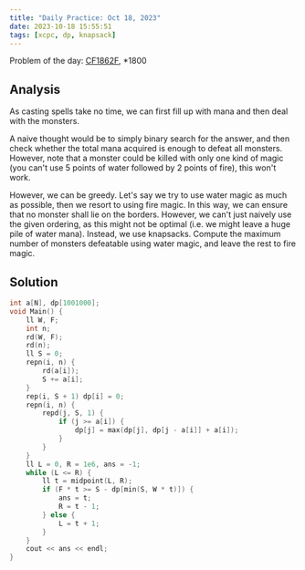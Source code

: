 ```yaml
---
title: "Daily Practice: Oct 18, 2023"
date: 2023-10-18 15:55:51
tags: [xcpc, dp, knapsack]
---
```

Problem of the day: [CF1862F](https://codeforces.com/contest/1862/problem/F), *1800

## Analysis
As casting spells take no time, we can first fill up with mana and then deal with the monsters.

A naive thought would be to simply binary search for the answer, and then check whether the total mana acquired is enough to defeat all monsters. However, note that a monster could be killed with only one kind of magic (you can't use 5 points of water followed by 2 points of fire), this won't work.

However, we can be greedy. Let's say we try to use water magic as much as possible, then we resort to using fire magic. In this way, we can ensure that no monster shall lie on the borders. However, we can't just naively use the given ordering, as this might not be optimal (i.e. we might leave a huge pile of water mana). Instead, we use knapsacks. Compute the maximum number of monsters defeatable using water magic, and leave the rest to fire magic.

## Solution
```cpp
int a[N], dp[1001000];
void Main() {
    ll W, F;
    int n;
    rd(W, F);
    rd(n);
    ll S = 0;
    repn(i, n) {
        rd(a[i]);
        S += a[i];
    }
    rep(i, S + 1) dp[i] = 0;
    repn(i, n) {
        repd(j, S, 1) {
            if (j >= a[i]) {
                dp[j] = max(dp[j], dp[j - a[i]] + a[i]);
            }
        }
    }
    ll L = 0, R = 1e6, ans = -1;
    while (L <= R) {
        ll t = midpoint(L, R);
        if (F * t >= S - dp[min(S, W * t)]) {
            ans = t;
            R = t - 1;
        } else {
            L = t + 1;
        }
    }
    cout << ans << endl;
}
```